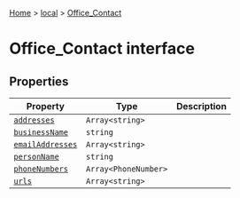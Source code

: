 [Home](./index) &gt; [local](local.md) &gt; [Office\_Contact](local.office_contact.md)

# Office\_Contact interface

## Properties

|  Property | Type | Description |
|  --- | --- | --- |
|  [`addresses`](local.office_contact.addresses.md) | `Array<string>` |  |
|  [`businessName`](local.office_contact.businessname.md) | `string` |  |
|  [`emailAddresses`](local.office_contact.emailaddresses.md) | `Array<string>` |  |
|  [`personName`](local.office_contact.personname.md) | `string` |  |
|  [`phoneNumbers`](local.office_contact.phonenumbers.md) | `Array<PhoneNumber>` |  |
|  [`urls`](local.office_contact.urls.md) | `Array<string>` |  |

